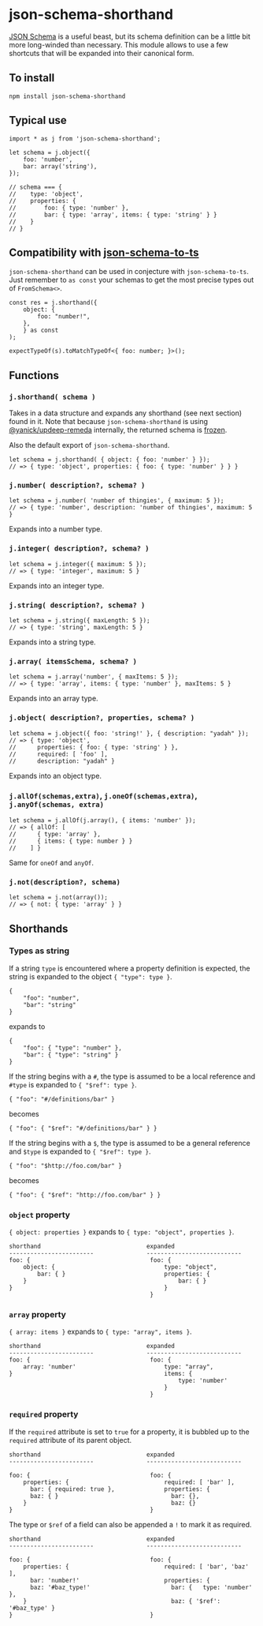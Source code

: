 # json-schema-shorthand

[JSON Schema](http://json-schema.org/) is a useful beast,
but its schema definition can be a little bit more long-winded
than necessary. This module allows to use a few shortcuts that
will be expanded into their canonical form.

## To install

    npm install json-schema-shorthand

## Typical use

    import * as j from 'json-schema-shorthand';

    let schema = j.object({
        foo: 'number',
        bar: array('string'),
    });

    // schema === {
    //    type: 'object',
    //    properties: {
    //        foo: { type: 'number' },
    //        bar: { type: 'array', items: { type: 'string' } }
    //    }
    // }

## Compatibility with [json-schema-to-ts](https://www.npmjs.com/package/json-schema-to-ts)

`json-schema-shorthand` can be used in conjecture with `json-schema-to-ts`.
Just remember to `as const` your schemas to get the most precise types out
of `FromSchema<>`.

    const res = j.shorthand({
        object: {
            foo: "number!",
        },
        } as const
    );

    expectTypeOf(s).toMatchTypeOf<{ foo: number; }>();

## Functions

### `j.shorthand( schema )`

Takes in a data structure
and expands any shorthand (see next section) found in it. Note that because
`json-schema-shorthand` is using
[@yanick/updeep-remeda](https://www.npmjs.com/package/@yanick/updeep-remeda) internally, the returned schema
is [frozen](https://developer.mozilla.org/en-US/docs/Web/JavaScript/Reference/Global_Objects/Object/freeze).

Also the default export of `json-schema-shorthand`.

    let schema = j.shorthand( { object: { foo: 'number' } });
    // => { type: 'object', properties: { foo: { type: 'number' } } }

### `j.number( description?, schema? )`

    let schema = j.number( 'number of thingies', { maximum: 5 });
    // => { type: 'number', description: 'number of thingies', maximum: 5 }

Expands into a number type.

### `j.integer( description?, schema? )`

    let schema = j.integer({ maximum: 5 });
    // => { type: 'integer', maximum: 5 }

Expands into an integer type.

### `j.string( description?, schema? )`

    let schema = j.string({ maxLength: 5 });
    // => { type: 'string', maxLength: 5 }

Expands into a string type.

### `j.array( itemsSchema, schema? )`

    let schema = j.array('number', { maxItems: 5 });
    // => { type: 'array', items: { type: 'number' }, maxItems: 5 }

Expands into an array type.

### `j.object( description?, properties, schema? )`

    let schema = j.object({ foo: 'string!' }, { description: "yadah" });
    // => { type: 'object',
    //      properties: { foo: { type: 'string' } },
    //      required: [ 'foo' ],
    //      description: "yadah" }

Expands into an object type.

### `j.allOf(schemas,extra)`, `j.oneOf(schemas,extra)`, `j.anyOf(schemas, extra)`

    let schema = j.allOf(j.array(), { items: 'number' });
    // => { allOf: [
    //      { type: 'array' },
    //      { items: { type: number } }
    //    ] }

Same for `oneOf` and `anyOf`.

### `j.not(description?, schema)`

    let schema = j.not(array());
    // => { not: { type: 'array' } }

## Shorthands

### Types as string

If a string `type` is encountered where a property definition is
expected, the string is expanded to the object `{ "type": type }`.

    {
        "foo": "number",
        "bar": "string"
    }

expands to

    {
        "foo": { "type": "number" },
        "bar": { "type": "string" }
    }

If the string begins with a `#`, the type is assumed to be a local reference and
`#type` is expanded to `{ "$ref": type }`.

    { "foo": "#/definitions/bar" }

becomes

    { "foo": { "$ref": "#/definitions/bar" } }

If the string begins with a `$`, the type is assumed to be a general reference and
`$type` is expanded to `{ "$ref": type }`.

    { "foo": "$http://foo.com/bar" }

becomes

    { "foo": { "$ref": "http://foo.com/bar" } }

### `object` property

`{ object: properties }` expands to `{ type: "object", properties }`.

    shorthand                              expanded
    ------------------------               ---------------------------
    foo: {                                  foo: {
        object: {                               type: "object",
            bar: { }                            properties: {
        }                                           bar: { }
    }                                           }
                                            }

### `array` property

`{ array: items }` expands to `{ type: "array", items }`.

    shorthand                              expanded
    ------------------------               ---------------------------
    foo: {                                  foo: {
        array: 'number'                         type: "array",
    }                                           items: {
                                                    type: 'number'
                                                }
                                            }

### `required` property

If the `required` attribute is set to `true` for a property, it is bubbled
up to the `required` attribute of its parent object.

    shorthand                              expanded
    ------------------------               ---------------------------

    foo: {                                  foo: {
        properties: {                           required: [ 'bar' ],
          bar: { required: true },              properties: {
          baz: { }                                bar: {},
        }                                         baz: {}
    }                                       }

The type or `$ref` of a field can also be appended a `!` to mark it
as required.

    shorthand                              expanded
    ------------------------               ---------------------------

    foo: {                                  foo: {
        properties: {                           required: [ 'bar', 'baz' ],
          bar: 'number!'                        properties: {
          baz: '#baz_type!'                       bar: {   type: 'number' },
        }                                         baz: { '$ref': '#baz_type' }
    }                                       }
